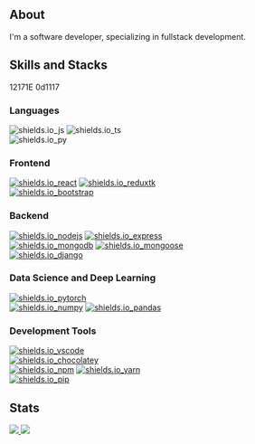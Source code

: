 ## About

I'm a software developer, specializing in fullstack development.

## Skills and Stacks

12171E
0d1117

### Languages

![shields.io_js](https://img.shields.io/static/v1?message=javascript&logo=javascript&labelColor=0d1117&color=12171E&label=%20&style=for-the-badge)
![shields.io_ts](https://img.shields.io/static/v1?message=typescript&logo=typescript&labelColor=0d1117&color=12171E&label=%20&style=for-the-badge)  
![shields.io_py](https://img.shields.io/static/v1?message=python3&logo=python&labelColor=0d1117&color=12171E&label=%20&style=for-the-badge)

### Frontend
[![shields.io_react](https://img.shields.io/static/v1?message=react.js&logo=react&labelColor=0d1117&color=12171E&label=%20&style=for-the-badge)](https://react.dev/)
[![shields.io_reduxtk](https://img.shields.io/static/v1?message=redux%20toolkit&logo=redux&labelColor=0d1117&color=12171E&label=%20&style=for-the-badge)](https://redux-toolkit.js.org/)  
[![shields.io_bootstrap](https://img.shields.io/static/v1?message=bootstrap%20v5.2&logo=bootstrap&labelColor=0d1117&color=12171E&label=%20&style=for-the-badge)](https://getbootstrap.com/)  

### Backend
[![shields.io_nodejs](https://img.shields.io/static/v1?message=node.js&logo=node.js&labelColor=0d1117&color=12171E&label=%20&style=for-the-badge)](https://nodejs.org/en)
[![shields.io_express](https://img.shields.io/static/v1?message=express.js&logo=express&labelColor=0d1117&color=12171E&label=%20&style=for-the-badge)](https://expressjs.com/)  
[![shields.io_mongodb](https://img.shields.io/static/v1?message=mongodb&logo=mongodb&labelColor=0d1117&color=12171E&label=%20&style=for-the-badge)](https://www.mongodb.com/)
[![shields.io_mongoose](https://img.shields.io/static/v1?message=mongoose&logo=mongoose&labelColor=0d1117&color=12171E&label=%20&style=for-the-badge)](https://mongoosejs.com/)  
[![shields.io_django](https://img.shields.io/static/v1?message=django&logo=django&labelColor=0d1117&color=12171E&label=%20&style=for-the-badge)](https://www.djangoproject.com/)  

### Data Science and Deep Learning
[![shields.io_pytorch](https://img.shields.io/static/v1?message=pytorch&logo=pytorch&labelColor=0d1117&color=12171E&label=%20&style=for-the-badge)](https://pytorch.org/)  
[![shields.io_numpy](https://img.shields.io/static/v1?message=numpy&logo=numpy&labelColor=0d1117&color=12171E&label=%20&style=for-the-badge)](https://numpy.org/)
[![shields.io_pandas](https://img.shields.io/static/v1?message=pandas&logo=pandas&labelColor=0d1117&color=12171E&label=%20&style=for-the-badge)](https://pandas.pydata.org/)


### Development Tools
[![shields.io_vscode](https://img.shields.io/static/v1?message=vscode&logo=visualstudiocode&labelColor=0d1117&color=12171E&label=%20&style=for-the-badge)](https://code.visualstudio.com/)  
[![shields.io_chocolatey](https://img.shields.io/static/v1?message=chocolatey%20v2.0&logo=chocolatey&labelColor=0d1117&color=12171E&label=%20&style=for-the-badge)](https://chocolatey.org/)  
[![shields.io_npm](https://img.shields.io/static/v1?message=npm&logo=npm&labelColor=0d1117&color=12171E&label=%20&style=for-the-badge)](https://www.npmjs.com/)
[![shields.io_yarn](https://img.shields.io/static/v1?message=yarn&logo=yarn&labelColor=0d1117&color=12171E&label=%20&style=for-the-badge)](https://yarnpkg.com/)  
[![shields.io_pip](https://img.shields.io/static/v1?message=pip&logo=pypi&labelColor=0d1117&color=12171E&label=%20&style=for-the-badge)](https://pypi.org/)

## Stats
<p>
  <a href="https://github.com/yuval-ro">
    <img src="http://github-profile-summary-cards.vercel.app/api/cards/profile-details?username=yuval-ro&theme=transparent" />
  </a>
    <a href="https://github.com/yuval-ro">
    <img src="https://github-readme-stats.vercel.app/api/top-langs/?username=yuval-ro&langs_count=10&exclude_repo=&hide=jupyter%20notebook,vim%20script,cmake,makefile,batchfile,emacs%20lisp,css,html&layout=default&card_width=699&hide_border=true&theme=transparent" />
  </a>
</p>
